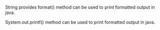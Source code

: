 
String provides format() method can be used to print formatted output in java.

System.out.printf() method can be used to print formatted output in java.
